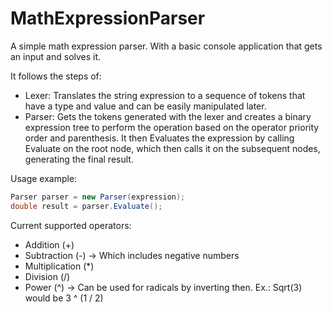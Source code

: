 # MathExpressionParser
A simple math expression parser. With a basic console application that gets an input and solves it.

It follows the steps of:
- Lexer: Translates the string expression to a sequence of tokens that have a type and value and can be easily manipulated later.
- Parser: Gets the tokens generated with the lexer and creates a binary expression tree to perform the operation based on the operator priority order and parenthesis. It then Evaluates the expression by calling Evaluate on the root node, which then calls it on the subsequent nodes, generating the final result.

Usage example:
```csharp
Parser parser = new Parser(expression);
double result = parser.Evaluate();
```

Current supported operators:
- Addition (+)
- Subtraction (-) -> Which includes negative numbers
- Multiplication (*)
- Division (/)
- Power (^) -> Can be used for radicals by inverting then. Ex.: Sqrt(3) would be 3 ^ (1 / 2)
